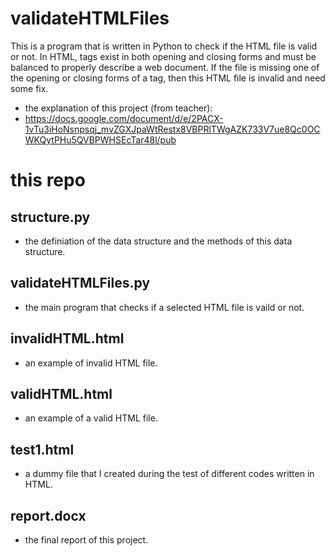 # validateHTMLFiles
This is a program that is written in Python to check if the HTML file is valid or not. In HTML, tags exist in both opening and closing forms and must be balanced to properly describe a web document.
If the file is missing one of the opening or closing forms of a tag, then this HTML file is invalid and need some fix.
* the explanation of this project (from teacher):
* https://docs.google.com/document/d/e/2PACX-1vTu3iHoNsnpsqj_mvZGXJpaWtRestx8VBPRlTWgAZK733V7ue8Qc0OCWKQytPHu5QVBPWHSEcTar48l/pub

#  this repo
## structure.py
* the definiation of the data structure and the methods of this data structure.
## validateHTMLFiles.py
* the main program that checks if a selected HTML file is vaild or not.
## invalidHTML.html
* an example of invalid HTML file.
## validHTML.html
* an example of a valid HTML file.
## test1.html
* a dummy file that I created during the test of different codes written in HTML.
## report.docx
* the final report of this project.

